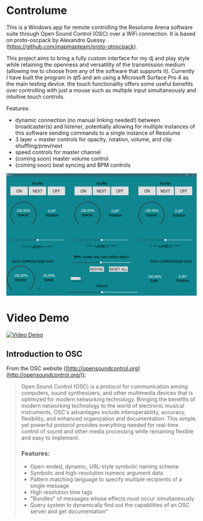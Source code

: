 # Controlume

This is a Windows app for remote controlling the Resolume Arena software suite through Open Sound Control (OSC) over a WiFi connection. It is based on proto-oscpack by Alexandre Quessy (https://github.com/mapmapteam/proto-qtoscpack). 

This project aims to bring a fully custom interface for my dj and play style while retaining the openness and versatility of the transmission medium (allowing me to choose from any of the software that supports it). Currently I have built the program in qt5 and am using a Microsoft Surface Pro 4 as the main testing device. the touch functionality offers some useful benefits over controlling with just a mouse such as multiple input simultaneously and intuitive touch controls.

Features:
- dynamic connection (no manual linking needed!) between broadcaster(s) and listener, potentially allowing for multiple instances of this software sending commands to a single instance of Resolume
-  3 layer + master controls for opacity, rotation, volume, and clip shuffling/prev/next
- speed controls for master channel
- (coming soon) master volume control
- (coming soon) beat syncing and BPM controls


![controlume main screen](/1.PNG)

# Video Demo
[![Video Demo](https://img.youtube.com/vi/lLM3k0McBCI/0.jpg)](https://www.youtube.com/watch?v=lLM3k0McBCI)


## Introduction to OSC

From the OSC website ([http://opensoundcontrol.org](http://opensoundcontrol.org/)):

> Open Sound Control (OSC) is a protocol for communication among computers, sound synthesizers, and other multimedia devices that is optimized for modern networking technology. Bringing the benefits of modern networking technology to the world of electronic musical instruments, OSC's advantages include interoperability, accuracy, flexibility, and enhanced organization and documentation.
> This simple yet powerful protocol provides everything needed for real-time control of sound and other media processing while remaining flexible and easy to implement.
> ### Features:
> -   Open-ended, dynamic, URL-style symbolic naming scheme
> -   Symbolic and high-resolution numeric argument data
> -   Pattern matching language to specify multiple recipients of a single message
> -   High resolution time tags
> -   "Bundles" of messages whose effects must occur simultaneously
> -   Query system to dynamically find out the capabilities of an OSC server and get documentation"
